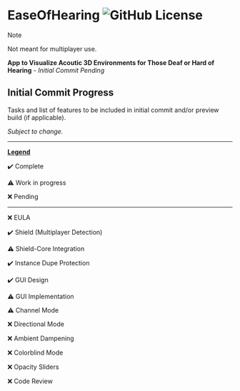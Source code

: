 

# EaseOfHearing ![GitHub License](https://img.shields.io/github/license/z3eek/easeofhearing)

> [!NOTE]
> Not meant for multiplayer use.

**App to Visualize Acoutic 3D Environments for Those Deaf or Hard of Hearing** - *Initial Commit Pending*

## Initial Commit Progress
Tasks and list of features to be included in initial commit and/or preview build (if applicable). 

*Subject to change.*
___

<ins>**Legend**</ins>

✔️ Complete	

⚠️ Work in progress

❌ Pending
___
❌ EULA

✔️ Shield (Multiplayer Detection)

⚠️ Shield-Core Integration

✔️ Instance Dupe Protection

✔️ GUI Design

⚠️ GUI Implementation
 
⚠️ Channel Mode

❌ Directional Mode
 
❌ Ambient Dampening

❌ Colorblind Mode
 
❌ Opacity Sliders

❌ Code Review
